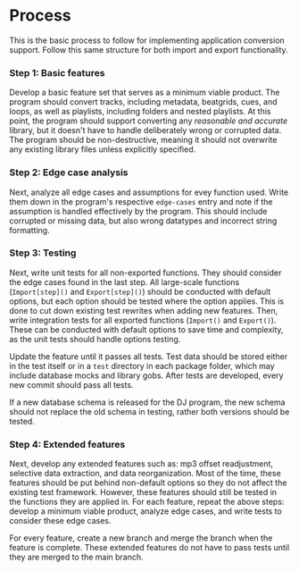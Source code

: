 # Process
This is the basic process to follow for implementing application conversion support. Follow this same structure for both import and export functionality.

### Step 1: Basic features
Develop a basic feature set that serves as a minimum viable product. The program should convert tracks, including metadata, beatgrids, cues, and loops, as well as playlists, including folders and nested playlists. At this point, the program should support converting any *reasonable and accurate* library, but it doesn't have to handle deliberately wrong or corrupted data. The program should be non-destructive, meaning it should not overwrite any existing library files unless explicitly specified.

### Step 2: Edge case analysis
Next, analyze all edge cases and assumptions for evey function used. Write them down in the program's respective `edge-cases` entry and note if the assumption is handled effectively by the program. This should include corrupted or missing data, but also wrong datatypes and incorrect string formatting.

### Step 3: Testing
Next, write unit tests for all non-exported functions. They should consider the edge cases found in the last step. All large-scale functions (`Import[step]()` and `Export[step]()`) should be conducted with default options, but each option should be tested where the option applies. This is done to cut down existing test rewrites when adding new features. Then, write integration tests for all exported functions (`Import()` and `Export()`). These can be conducted with default options to save time and complexity, as the unit tests should handle options testing.

Update the feature until it passes all tests. Test data should be stored either in the test itself or in a `test` directory in each package folder, which may include database mocks and library gobs. After tests are developed, every new commit should pass all tests.

If a new database schema is released for the DJ program, the new schema should not replace the old schema in testing, rather both versions should be tested.

### Step 4: Extended features
Next, develop any extended features such as: mp3 offset readjustment, selective data extraction, and data reorganization. Most of the time, these features should be put behind non-default options so they do not affect the existing test framework. However, these features should still be tested in the functions they are applied in. For each feature, repeat the above steps: develop a minimum viable product, analyze edge cases, and write tests to consider these edge cases.

For every feature, create a new branch and merge the branch when the feature is complete. These extended features do not have to pass tests until they are merged to the main branch.